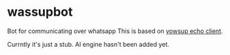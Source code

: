 # wassupbot
Bot for communicating over whatsapp
This is based on [yowsup echo client](https://github.com/tgalal/yowsup/wiki/Sample-Application). 


Currntly it's just a stub. AI engine hasn't been added yet.
